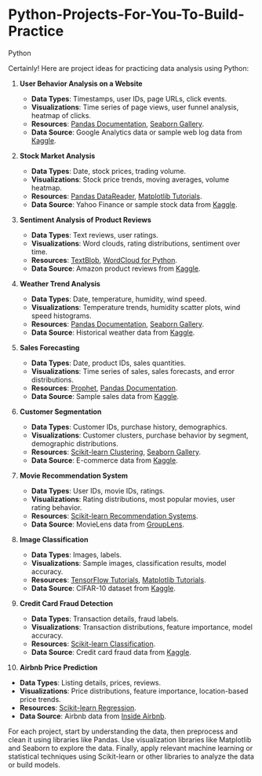 # Python-Projects-For-You-To-Build-Practice
Python


Certainly! Here are project ideas for practicing data analysis using Python:

1. **User Behavior Analysis on a Website**
   - **Data Types**: Timestamps, user IDs, page URLs, click events.
   - **Visualizations**: Time series of page views, user funnel analysis, heatmap of clicks.
   - **Resources**: [Pandas Documentation](https://pandas.pydata.org/docs/), [Seaborn Gallery](https://seaborn.pydata.org/examples/index.html).
   - **Data Source**: Google Analytics data or sample web log data from [Kaggle](https://www.kaggle.com/shawon10/web-log-dataset).

2. **Stock Market Analysis**
   - **Data Types**: Date, stock prices, trading volume.
   - **Visualizations**: Stock price trends, moving averages, volume heatmap.
   - **Resources**: [Pandas DataReader](https://pandas-datareader.readthedocs.io/en/latest/), [Matplotlib Tutorials](https://matplotlib.org/stable/tutorials/index.html).
   - **Data Source**: Yahoo Finance or sample stock data from [Kaggle](https://www.kaggle.com/borismarjanovic/price-volume-data-for-all-us-stocks-etfs).

3. **Sentiment Analysis of Product Reviews**
   - **Data Types**: Text reviews, user ratings.
   - **Visualizations**: Word clouds, rating distributions, sentiment over time.
   - **Resources**: [TextBlob](https://textblob.readthedocs.io/en/dev/), [WordCloud for Python](https://github.com/amueller/word_cloud).
   - **Data Source**: Amazon product reviews from [Kaggle](https://www.kaggle.com/datafiniti/consumer-reviews-of-amazon-products).

4. **Weather Trend Analysis**
   - **Data Types**: Date, temperature, humidity, wind speed.
   - **Visualizations**: Temperature trends, humidity scatter plots, wind speed histograms.
   - **Resources**: [Pandas Documentation](https://pandas.pydata.org/docs/), [Seaborn Gallery](https://seaborn.pydata.org/examples/index.html).
   - **Data Source**: Historical weather data from [Kaggle](https://www.kaggle.com/selfishgene/historical-hourly-weather-data).

5. **Sales Forecasting**
   - **Data Types**: Date, product IDs, sales quantities.
   - **Visualizations**: Time series of sales, sales forecasts, and error distributions.
   - **Resources**: [Prophet](https://facebook.github.io/prophet/docs/quick_start.html), [Pandas Documentation](https://pandas.pydata.org/docs/).
   - **Data Source**: Sample sales data from [Kaggle](https://www.kaggle.com/c/demand-forecasting-kernels-only/data).

6. **Customer Segmentation**
   - **Data Types**: Customer IDs, purchase history, demographics.
   - **Visualizations**: Customer clusters, purchase behavior by segment, demographic distributions.
   - **Resources**: [Scikit-learn Clustering](https://scikit-learn.org/stable/modules/clustering.html), [Seaborn Gallery](https://seaborn.pydata.org/examples/index.html).
   - **Data Source**: E-commerce data from [Kaggle](https://www.kaggle.com/carrie1/ecommerce-data).

7. **Movie Recommendation System**
   - **Data Types**: User IDs, movie IDs, ratings.
   - **Visualizations**: Rating distributions, most popular movies, user rating behavior.
   - **Resources**: [Scikit-learn Recommendation Systems](https://scikit-learn.org/stable/unsupervised_learning.html#unsupervised-learning).
   - **Data Source**: MovieLens data from [GroupLens](https://grouplens.org/datasets/movielens/).

8. **Image Classification**
   - **Data Types**: Images, labels.
   - **Visualizations**: Sample images, classification results, model accuracy.
   - **Resources**: [TensorFlow Tutorials](https://www.tensorflow.org/tutorials), [Matplotlib Tutorials](https://matplotlib.org/stable/tutorials/index.html).
   - **Data Source**: CIFAR-10 dataset from [Kaggle](https://www.kaggle.com/c/cifar-10).

9. **Credit Card Fraud Detection**
   - **Data Types**: Transaction details, fraud labels.
   - **Visualizations**: Transaction distributions, feature importance, model accuracy.
   - **Resources**: [Scikit-learn Classification](https://scikit-learn.org/stable/supervised_learning.html#supervised-learning).
   - **Data Source**: Credit card fraud data from [Kaggle](https://www.kaggle.com/mlg-ulb/creditcardfraud).

10. **Airbnb Price Prediction**
   - **Data Types**: Listing details, prices, reviews.
   - **Visualizations**: Price distributions, feature importance, location-based price trends.
   - **Resources**: [Scikit-learn Regression](https://scikit-learn.org/stable/supervised_learning.html#supervised-learning).
   - **Data Source**: Airbnb data from [Inside Airbnb](http://insideairbnb.com/get-the-data.html).

For each project, start by understanding the data, then preprocess and clean it using libraries like Pandas. Use visualization libraries like Matplotlib and Seaborn to explore the data.
Finally, apply relevant machine learning or statistical techniques using Scikit-learn or other libraries to analyze the data or build models.
